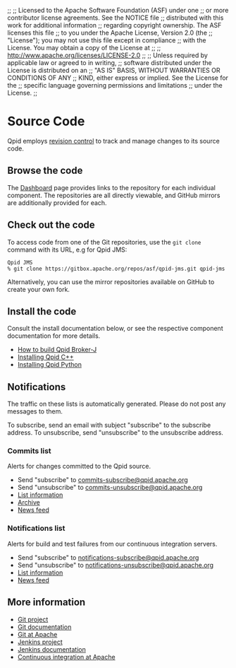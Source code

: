 ;;
;; Licensed to the Apache Software Foundation (ASF) under one
;; or more contributor license agreements.  See the NOTICE file
;; distributed with this work for additional information
;; regarding copyright ownership.  The ASF licenses this file
;; to you under the Apache License, Version 2.0 (the
;; "License"); you may not use this file except in compliance
;; with the License.  You may obtain a copy of the License at
;; 
;;   http://www.apache.org/licenses/LICENSE-2.0
;; 
;; Unless required by applicable law or agreed to in writing,
;; software distributed under the License is distributed on an
;; "AS IS" BASIS, WITHOUT WARRANTIES OR CONDITIONS OF ANY
;; KIND, either express or implied.  See the License for the
;; specific language governing permissions and limitations
;; under the License.
;;

# Source Code

Qpid employs
[revision control](http://en.wikipedia.org/wiki/Revision_control) to
track and manage changes to its source code.


## Browse the code

The [Dashboard]({{site_url}}/dashboard.html) page provides links to the
repository for each individual component. The repositories are all directly
viewable, and GitHub mirrors are additionally provided for each.

## Check out the code

To access code from one of the Git repositories, use the `git clone` command
with its URL, e.g for Qpid JMS:

    Qpid JMS
    % git clone https://gitbox.apache.org/repos/asf/qpid-jms.git qpid-jms

Alternatively, you can use the mirror repositories available on GitHub to
create your own fork.

## Install the code

Consult the install documentation below, or see the respective component
documentation for more details.

 - [How to build Qpid Broker-J](https://cwiki.apache.org/confluence/display/qpid/How+To+Build+Qpid+Broker-J)
 - [Installing Qpid C++](https://gitbox.apache.org/repos/asf?p=qpid-cpp.git;a=blob_plain;f=INSTALL.txt)
 - [Installing Qpid Python](https://gitbox.apache.org/repos/asf?p=qpid-python.git;a=blob_plain;f=README.md)

## Notifications

The traffic on these lists is automatically generated.  Please do not
post any messages to them.

To subscribe, send an email with subject "subscribe" to the subscribe
address.  To unsubscribe, send "unsubscribe" to the unsubscribe
address.

### Commits list

Alerts for changes committed to the Qpid source.

 - Send "subscribe" to <commits-subscribe@qpid.apache.org>
 - Send "unsubscribe" to <commits-unsubscribe@qpid.apache.org>
 - [List information](https://mail-archives.apache.org/mod_mbox/qpid-commits/)
 - [Archive](https://lists.apache.org/list.html?commits@qpid.apache.org)
 - [News feed](http://mail-archives.apache.org/mod_mbox/qpid-commits/?format=atom)

### Notifications list

Alerts for build and test failures from our continuous integration
servers.

 - Send "subscribe" to <notifications-subscribe@qpid.apache.org>
 - Send "unsubscribe" to <notifications-unsubscribe@qpid.apache.org>
 - [List information](http://mail-archives.apache.org/mod_mbox/qpid-notifications/)
 - [News feed](http://mail-archives.apache.org/mod_mbox/qpid-notifications/?format=atom)

## More information

 - [Git project](http://git-scm.com)
 - [Git documentation](http://git-scm.com/documentation)
 - [Git at Apache](http://www.apache.org/dev/git.html)
 - [Jenkins project](http://jenkins-ci.org/)
 - [Jenkins documentation](https://wiki.jenkins-ci.org/display/JENKINS/Meet+Jenkins)
 - [Continuous integration at Apache](http://ci.apache.org/)
